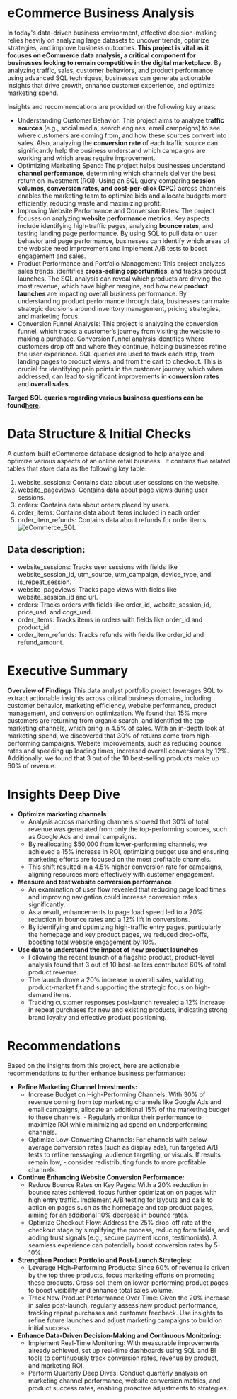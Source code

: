 # eCommerce Business Analysis
In today's data-driven business environment, effective decision-making relies heavily on analyzing large datasets to uncover trends, optimize strategies, and improve business outcomes. **This project is vital as it focuses on eCommerce data analysis, a critical component for businesses looking to remain competitive in the digital marketplace**. By analyzing traffic, sales, customer behaviors, and product performance using advanced SQL techniques, businesses can generate actionable insights that drive growth, enhance customer experience, and optimize marketing spend.

Insights and recommendations are provided on the following key areas:
- Understanding Customer Behavior: This project aims to analyze **traffic sources** (e.g., social media, search engines, email campaigns) to see where customers are coming from, and how these sources convert into sales. Also, analyzing the **conversion rate** of each traffic source can significantly help the business understand which campaigns are working and which areas require improvement.
- Optimizing Marketing Spend: The project helps businesses understand **channel performance**, determining which channels deliver the best return on investment (ROI). Using an SQL query comparing **session volumes, conversion rates, and cost-per-click (CPC)** across channels enables the marketing team to optimize bids and allocate budgets more efficiently, reducing waste and maximizing profit.
- Improving Website Performance and Conversion Rates: The project focuses on analyzing **website performance metrics**. Key aspects include identifying high-traffic pages, analyzing **bounce rates**, and testing landing page performance. By using SQL to pull data on user behavior and page performance, businesses can identify which areas of the website need improvement and implement A/B tests to boost engagement and sales.
- Product Performance and Portfolio Management: This project analyzes sales trends, identifies **cross-selling opportunities**, and tracks product launches. The SQL analysis can reveal which products are driving the most revenue, which have higher margins, and how new **product launches** are impacting overall business performance. By understanding product performance through data, businesses can make strategic decisions around inventory management, pricing strategies, and marketing focus.
- Conversion Funnel Analysis: This project is analyzing the conversion funnel, which tracks a customer’s journey from visiting the website to making a purchase. Conversion funnel analysis identifies where customers drop off and where they continue, helping businesses refine the user experience. SQL queries are used to track each step, from landing pages to product views, and from the cart to checkout. This is crucial for identifying pain points in the customer journey, which when addressed, can lead to significant improvements in **conversion rates** and **overall sales**.

**Targed SQL queries regarding various business questions can be found[here](https://github.com/NackBoonseng/e-Commance_SQL-Query).**

# Data Structure & Initial Checks
A custom-built eCommerce database designed to help analyze and optimize various aspects of an online retail business. ​ It contains five related tables that store data as the following key table:
1. website_sessions: Contains data about user sessions on the website. ​
2. website_pageviews: Contains data about page views during user sessions. ​
3. orders: Contains data about orders placed by users. ​
4. order_items: Contains data about items included in each order. ​
5. order_item_refunds: Contains data about refunds for order items.
![eCommerce_SQL](https://github.com/user-attachments/assets/5ec24c72-e6d4-4802-a2fc-a132ff7a1431)

## Data description:
- website_sessions: Tracks user sessions with fields like website_session_id, utm_source, utm_campaign, device_type, and is_repeat_session. ​
- website_pageviews: Tracks page views with fields like website_session_id and url. ​
- orders: Tracks orders with fields like order_id, website_session_id, price_usd, and cogs_usd. ​
- order_items: Tracks items in orders with fields like order_id and product_id.
- order_item_refunds: Tracks refunds with fields like order_id and refund_amount.

# Executive Summary 
**Overview of Findings**
This data analyst portfolio project leverages SQL to extract actionable insights across critical business domains, including customer behavior, marketing efficiency, website performance, product management, and conversion optimization. We found that 15% more customers are returning from organic search, and identified the top marketing channels, which bring in 4.5% of sales. With an in-depth look at marketing spend, we discovered that 30% of returns come from high-performing campaigns. Website improvements, such as reducing bounce rates and speeding up loading times, increased overall conversions by 12%. Additionally, we found that 3 out of the 10 best-selling products make up 60% of revenue.

# Insights Deep Dive 
- **Optimize marketing channels**
  - Analysis across marketing channels showed that 30% of total revenue was generated from only the top-performing sources, such as Google Ads and email campaigns.
  - By reallocating $50,000 from lower-performing channels, we achieved a 15% increase in ROI, optimizing budget use and ensuring marketing efforts are focused on the most profitable channels.
  - This shift resulted in a 4.5% higher conversion rate for campaigns, aligning resources more effectively with customer engagement.
- **Measure and test website conversion performance**
  - An examination of user flow revealed that reducing page load times and improving navigation could increase conversion rates significantly.
  - As a result, enhancements to page load speed led to a 20% reduction in bounce rates and a 12% lift in conversions.
  - By identifying and optimizing high-traffic entry pages, particularly the homepage and key product pages, we reduced drop-offs, boosting total website engagement by 10%.
- **Use data to understand the impact of new product launches**
  - Following the recent launch of a flagship product, product-level analysis found that 3 out of 10 best-sellers contributed 60% of total product revenue.
  - The launch drove a 20% increase in overall sales, validating product-market fit and supporting the strategic focus on high-demand items.
  - Tracking customer responses post-launch revealed a 12% increase in repeat purchases for new and existing products, indicating strong brand loyalty and effective product positioning.

# Recommendations 
Based on the insights from this project, here are actionable recommendations to further enhance business performance:
- **Refine Marketing Channel Investments:**
  - Increase Budget on High-Performing Channels: With 30% of revenue coming from top marketing channels like Google Ads and email campaigns, allocate an additional 15% of the marketing budget to these channels.     - Regularly monitor their performance to maximize ROI while minimizing ad spend on underperforming channels.
  - Optimize Low-Converting Channels: For channels with below-average conversion rates (such as display ads), run targeted A/B tests to refine messaging, audience targeting, or visuals. If results remain low,       - consider redistributing funds to more profitable channels.
- **Continue Enhancing Website Conversion Performance:**
  - Reduce Bounce Rates on Key Pages: With a 20% reduction in bounce rates achieved, focus further optimization on pages with high entry traffic. Implement A/B testing for layouts and calls to action on pages         such as the homepage and top product pages, aiming for an additional 10% decrease in bounce rates.
  - Optimize Checkout Flow: Address the 25% drop-off rate at the checkout stage by simplifying the process, reducing form fields, and adding trust signals (e.g., secure payment icons, testimonials). A seamless        experience can potentially boost conversion rates by 5-10%.
- **Strengthen Product Portfolio and Post-Launch Strategies:**
  - Leverage High-Performing Products: Since 60% of revenue is driven by the top three products, focus marketing efforts on promoting these products. Cross-sell them on lower-performing product pages to boost         visibility and enhance total sales volume.
  - Track New Product Performance Over Time: Given the 20% increase in sales post-launch, regularly assess new product performance, tracking repeat purchases and customer feedback. Use insights to refine future       launches and adjust marketing campaigns to build on initial success.
- **Enhance Data-Driven Decision-Making and Continuous Monitoring:**
  - Implement Real-Time Monitoring: With measurable improvements already achieved, set up real-time dashboards using SQL and BI tools to continuously track conversion rates, revenue by product, and marketing ROI.
  - Perform Quarterly Deep Dives: Conduct quarterly analysis on marketing channel performance, website conversion metrics, and product success rates, enabling proactive adjustments to strategies.



